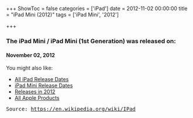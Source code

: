+++
ShowToc = false
categories = ['iPad']
date = 2012-11-02 00:00:00
title = "iPad Mini (2012)"
tags = ['iPad Mini', '2012']

+++

### The iPad Mini / iPad Mini (1st Generation) was released on: 
#### November 02, 2012


<!--more-->


    
You might also like:

- [All iPad Release Dates](https://AppleReleaseDate.com//categories/ipad/)
- [iPad Mini Release Dates](https://AppleReleaseDate.com//tags/ipad-mini/)
- [Releases in 2012](https://AppleReleaseDate.com//tags/2012/)
- [All Apple Products](https://AppleReleaseDate.com//categories/)



<kbd> Source: https://en.wikipedia.org/wiki/IPad</kbd>


